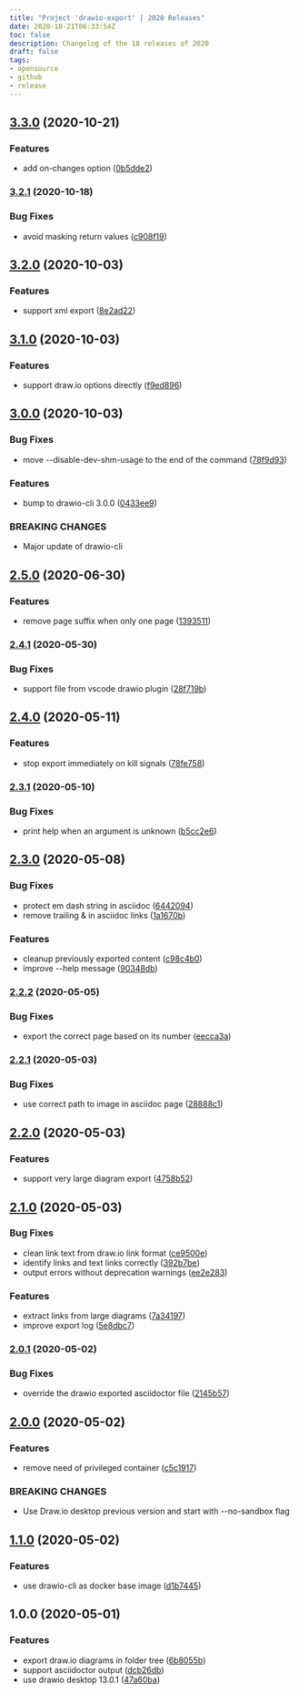 ```yaml
---
title: "Project 'drawio-export' | 2020 Releases"
date: 2020-10-21T06:33:54Z
toc: false
description: Changelog of the 18 releases of 2020
draft: false
tags:
- opensource
- github
- release
---
```

## [3.3.0](http://github.com/rlespinasse/drawio-export/compare/3.2.1...3.3.0) (2020-10-21)


### Features

* add on-changes option ([0b5dde2](http://github.com/rlespinasse/drawio-export/commit/0b5dde2ac83a83418e416813afcde931fdf1abc3))



### [3.2.1](http://github.com/rlespinasse/drawio-export/compare/3.2.0...3.2.1) (2020-10-18)


### Bug Fixes

* avoid masking return values ([c908f19](http://github.com/rlespinasse/drawio-export/commit/c908f1926d76cd762f3f00f2e44bd1ce2727a552))



## [3.2.0](http://github.com/rlespinasse/drawio-export/compare/3.1.0...3.2.0) (2020-10-03)


### Features

* support xml export ([8e2ad22](http://github.com/rlespinasse/drawio-export/commit/8e2ad2274a3a09f0aa137498f7d93acb6d4432ce))



## [3.1.0](http://github.com/rlespinasse/drawio-export/compare/3.0.0...3.1.0) (2020-10-03)


### Features

* support draw.io options directly ([f9ed896](http://github.com/rlespinasse/drawio-export/commit/f9ed896ff72b2a9c3aafc1985555595e175cbdf4))



## [3.0.0](http://github.com/rlespinasse/drawio-export/compare/2.5.0...3.0.0) (2020-10-03)


### Bug Fixes

* move --disable-dev-shm-usage to the end of the command ([78f9d93](http://github.com/rlespinasse/drawio-export/commit/78f9d9325f748f68a39637a1dc554082d84b74c4))


### Features

* bump to drawio-cli 3.0.0 ([0433ee9](http://github.com/rlespinasse/drawio-export/commit/0433ee908d920f90de628df7216ea2a6a807340a))


### BREAKING CHANGES

* Major update of drawio-cli



## [2.5.0](http://github.com/rlespinasse/drawio-export/compare/2.4.1...2.5.0) (2020-06-30)


### Features

* remove page suffix when only one page ([1393511](http://github.com/rlespinasse/drawio-export/commit/1393511711719d05d8a2d287dc4cf290506d821f))



### [2.4.1](http://github.com/rlespinasse/drawio-export/compare/2.4.0...2.4.1) (2020-05-30)


### Bug Fixes

* support file from vscode drawio plugin ([28f719b](http://github.com/rlespinasse/drawio-export/commit/28f719b191f0cd04296ea93db246ea7416d6b332))



## [2.4.0](http://github.com/rlespinasse/drawio-export/compare/2.3.1...2.4.0) (2020-05-11)


### Features

* stop export immediately on kill signals ([78fe758](http://github.com/rlespinasse/drawio-export/commit/78fe7587964a963d86279da9c3bcb76d1e117f0d))



### [2.3.1](http://github.com/rlespinasse/drawio-export/compare/2.3.0...2.3.1) (2020-05-10)


### Bug Fixes

* print help when an argument is unknown ([b5cc2e6](http://github.com/rlespinasse/drawio-export/commit/b5cc2e644567127550753add00666bf6650f6018))



## [2.3.0](http://github.com/rlespinasse/drawio-export/compare/2.2.2...2.3.0) (2020-05-08)


### Bug Fixes

* protect em dash string  in asciidoc ([6442094](http://github.com/rlespinasse/drawio-export/commit/6442094370eaf7570ad4dae13c4a74a8e32ea412))
* remove trailing & in asciidoc links ([1a1670b](http://github.com/rlespinasse/drawio-export/commit/1a1670b895cf1840cd58e79ca6b4a4459639c875))


### Features

* cleanup previously exported content ([c98c4b0](http://github.com/rlespinasse/drawio-export/commit/c98c4b0e986d17cb220434d9d1359f1a08434076))
* improve --help message ([90348db](http://github.com/rlespinasse/drawio-export/commit/90348db936891772289326a0b4d7c3fb4fa0710b))



### [2.2.2](http://github.com/rlespinasse/drawio-export/compare/2.2.1...2.2.2) (2020-05-05)


### Bug Fixes

* export the correct page based on its number ([eecca3a](http://github.com/rlespinasse/drawio-export/commit/eecca3a193d17b7900a77ae7070f84ab6ce7a448))



### [2.2.1](http://github.com/rlespinasse/drawio-export/compare/2.2.0...2.2.1) (2020-05-03)


### Bug Fixes

* use correct path to image in asciidoc page ([28888c1](http://github.com/rlespinasse/drawio-export/commit/28888c1a16042b527c59bd324639171397db84e2))



## [2.2.0](http://github.com/rlespinasse/drawio-export/compare/2.1.0...2.2.0) (2020-05-03)


### Features

* support very large diagram export ([4758b52](http://github.com/rlespinasse/drawio-export/commit/4758b52db581890cae122c5c9901650c69e46273))



## [2.1.0](http://github.com/rlespinasse/drawio-export/compare/2.0.1...2.1.0) (2020-05-03)


### Bug Fixes

* clean link text from draw.io link format ([ce9500e](http://github.com/rlespinasse/drawio-export/commit/ce9500e3161c916c34ec4fb6a902137099ec6794))
* identify links and text links correctly ([392b7be](http://github.com/rlespinasse/drawio-export/commit/392b7be6231f4c509a282a0881503e155d1ca31f))
* output errors without deprecation warnings ([ee2e283](http://github.com/rlespinasse/drawio-export/commit/ee2e283d0621bc01850a4f9eb518ec315b6548e5))


### Features

* extract links from large diagrams ([7a34197](http://github.com/rlespinasse/drawio-export/commit/7a3419760440071ee60c0206d837ca0f5e9f1cca))
* improve export log ([5e8dbc7](http://github.com/rlespinasse/drawio-export/commit/5e8dbc79cf941ad6871d06d4a7cc814cfdb18d0d))



### [2.0.1](http://github.com/rlespinasse/drawio-export/compare/2.0.0...2.0.1) (2020-05-02)


### Bug Fixes

* override the drawio exported asciidoctor file ([2145b57](http://github.com/rlespinasse/drawio-export/commit/2145b57b65d073f875fdf303c32131c74169da8d))



## [2.0.0](http://github.com/rlespinasse/drawio-export/compare/1.1.0...2.0.0) (2020-05-02)


### Features

* remove need of privileged container ([c5c1917](http://github.com/rlespinasse/drawio-export/commit/c5c1917b5e1c03cac2dd1d014b273755fb12dd4f))


### BREAKING CHANGES

* Use Draw.io desktop previous version
and start with --no-sandbox flag



## [1.1.0](http://github.com/rlespinasse/drawio-export/compare/1.0.0...1.1.0) (2020-05-02)


### Features

* use drawio-cli as docker base image ([d1b7445](http://github.com/rlespinasse/drawio-export/commit/d1b7445858e304cdb624cfd4721905b5602e3dec))



## 1.0.0 (2020-05-01)


### Features

* export draw.io diagrams in folder tree ([6b8055b](http://github.com/rlespinasse/drawio-export/commit/6b8055b69e3a6ec09792cfa6c9c1c439d08e0105))
* support asciidoctor output ([dcb26db](http://github.com/rlespinasse/drawio-export/commit/dcb26db1cc2419bc70e4a099359a9ac1cdf648cc))
* use drawio desktop 13.0.1 ([47a60ba](http://github.com/rlespinasse/drawio-export/commit/47a60baaa35c7295016946609571401dd6706d4e))



